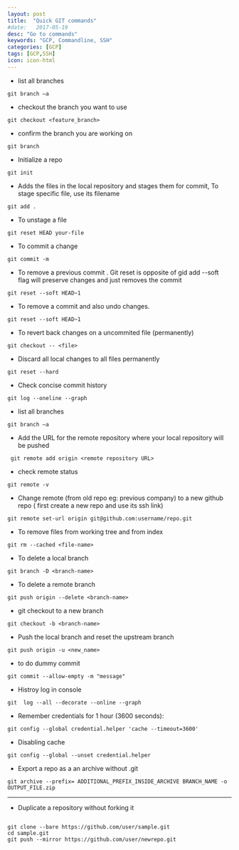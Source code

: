 ```yaml
---
layout: post
title:  "Quick GIT commands"
#date:   2017-05-19
desc: "Go to commands"
keywords: "GCP, Commandline, SSH"
categories: [GCP]
tags: [GCP,SSH]
icon: icon-html
---
```


<ul>
    <li> list all branches </li>  
</ul>

```
git branch –a

```
<ul>
    <li> checkout the branch you want to use  </li>  
</ul>

```
git checkout <feature_branch>

```
<ul>
    <li> confirm the branch you are working on  </li>  
</ul>

```
git branch 

```

<ul>
    <li> Initialize a repo </li>  
</ul>

```
git init 

```

<ul>
    <li> Adds the files in the local repository and stages them for commit, 
        To stage specific file, use its filename </li>  
</ul>

```
git add .

```

<ul>
    <li>  To unstage a file </li>  
</ul>

```
git reset HEAD your-file

```

<ul>
    <li> To commit a change </li>  
</ul>

```
git commit -m

```

<ul>
    <li> To remove a previous commit . Git reset is opposite of gid add
     --soft flag will preserve changes and just removes the commit</li>  
</ul>

```
git reset --soft HEAD~1

```

<ul>
    <li> To remove a commit and also undo changes.</li>  
</ul>

```
git reset --soft HEAD~1

```


<ul>
    <li> To revert back changes on a uncommited file (permanently) </li>  
</ul>

```
git checkout -- <file>

```

<ul>
    <li> Discard all local changes to all files permanently </li>  
</ul>

```
git reset --hard

```

<ul>
    <li> Check concise commit history </li>  
</ul>

```
git log --oneline --graph 

```

<ul>
    <li> list all branches </li>  
</ul>

```
git branch –a

```

<ul>
    <li>Add the URL for the remote repository where your local repository will be pushed </li>  
</ul>

```
 git remote add origin <remote repository URL>

```

<ul>
    <li> check remote status </li>  
</ul>

```
git remote -v

```

<ul>
    <li> Change remote (from old repo eg: previous company) to a new github repo ( first create a new repo and use its ssh link) </li>  
</ul>

```
git remote set-url origin git@github.com:username/repo.git

```

<ul>
    <li> To remove files from working tree and from index </li>  
</ul>

```
git rm --cached <file-name>

```

<ul>
    <li> To delete a local branch </li>  
</ul>

```
git branch -D <branch-name>

```

<ul>
    <li> To delete a remote branch </li>  
</ul>

```
git push origin --delete <branch-name>

```

<ul>
    <li> git checkout to a new branch </li>  
</ul>

```
git checkout -b <branch-name>

```

<ul>
    <li> Push the <new_name> local branch and reset the upstream branch </li>  
</ul>

```
git push origin -u <new_name>

```
<ul>
    <li> to do dummy commit </li>  
</ul>

```
git commit --allow-empty -m "message"

```

<ul>
    <li> Histroy log in console </li>  
</ul>

```
git  log --all --decorate --online --graph

```


<ul>
    <li> Remember credentials for 1 hour (3600 seconds):</li>  
</ul>

```
git config --global credential.helper 'cache --timeout=3600' 

```

<ul>
    <li> Disabling cache</li>
</ul>

```
git config --global --unset credential.helper

``` 
<ul>
    <li> Export a repo as a an archive without .git </li>
</ul>

```
git archive --prefix= ADDITIONAL_PREFIX_INSIDE_ARCHIVE BRANCH_NAME -o OUTPUT_FILE.zip

``` 
---


<ul>
    <li> Duplicate a repository without forking it </li>  
</ul>

```

git clone --bare https://github.com/user/sample.git
cd sample.git
git push --mirror https://github.com/user/newrepo.git

```